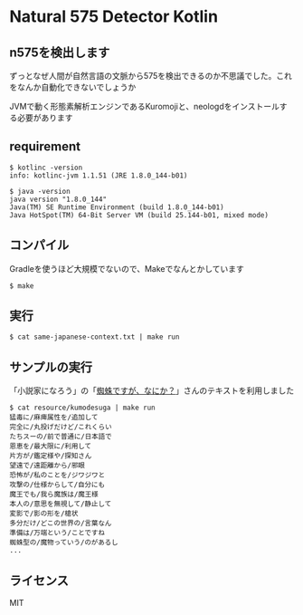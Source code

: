 # Natural 575 Detector Kotlin

## n575を検出します
ずっとなぜ人間が自然言語の文脈から575を検出できるのか不思議でした。これをなんか自動化できないでしょうか  

JVMで動く形態素解析エンジンであるKuromojiと、neologdをインストールする必要があります  

## requirement
```console
$ kotlinc -version
info: kotlinc-jvm 1.1.51 (JRE 1.8.0_144-b01)
```

```console
$ java -version
java version "1.8.0_144"
Java(TM) SE Runtime Environment (build 1.8.0_144-b01)
Java HotSpot(TM) 64-Bit Server VM (build 25.144-b01, mixed mode)
```

## コンパイル
Gradleを使うほど大規模でないので、Makeでなんとかしています  
```console
$ make
```

## 実行  
```console
$ cat same-japanese-context.txt | make run
```

## サンプルの実行
「小説家になろう」の「[蜘蛛ですが、なにか？](https://ncode.syosetu.com/n7975cr/)」さんのテキストを利用しました  
```console
$ cat resource/kumodesuga | make run
猛毒に/麻痺属性を/追加して
完全に/丸投げだけど/これくらい
たちスーの/前で普通に/日本語で
恩恵を/最大限に/利用して
片方が/鑑定様や/探知さん
望遠で/遠距離から/邪眼
恐怖が/私のことを/ジワジワと
攻撃の/仕様からして/自分にも
魔王でも/我ら魔族は/魔王様
本人の/意思を無視して/静止して
変影で/影の形を/槍状
多分だけ/どこの世界の/言葉なん
準備は/万端という/ことですね
蜘蛛型の/魔物っていう/のがあるし
...
```

## ライセンス
MIT
